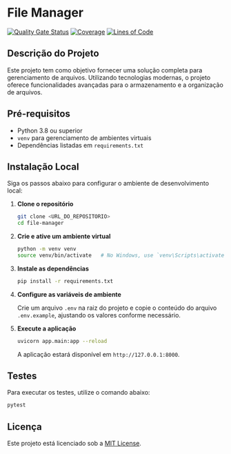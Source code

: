 
# File Manager
[![Quality Gate Status](https://sonarcloud.io/api/project_badges/measure?project=EPS-DataMed_file-manager&metric=alert_status)](https://sonarcloud.io/summary/new_code?id=EPS-DataMed_file-manager) [![Coverage](https://sonarcloud.io/api/project_badges/measure?project=EPS-DataMed_file-manager&metric=coverage)](https://sonarcloud.io/summary/new_code?id=EPS-DataMed_file-manager) [![Lines of Code](https://sonarcloud.io/api/project_badges/measure?project=EPS-DataMed_file-manager&metric=ncloc)](https://sonarcloud.io/summary/new_code?id=EPS-DataMed_file-manager)

## Descrição do Projeto

Este projeto tem como objetivo fornecer uma solução completa para gerenciamento de arquivos. Utilizando tecnologias modernas, o projeto oferece funcionalidades avançadas para o armazenamento e a organização de arquivos.

## Pré-requisitos

- Python 3.8 ou superior
- `venv` para gerenciamento de ambientes virtuais
- Dependências listadas em `requirements.txt`

## Instalação Local

Siga os passos abaixo para configurar o ambiente de desenvolvimento local:

1. **Clone o repositório**

   ```bash
   git clone <URL_DO_REPOSITORIO>
   cd file-manager
   ```

2. **Crie e ative um ambiente virtual**

   ```bash
   python -m venv venv
   source venv/bin/activate   # No Windows, use `venv\Scripts\activate`
   ```

3. **Instale as dependências**

   ```bash
   pip install -r requirements.txt
   ```

4. **Configure as variáveis de ambiente**

   Crie um arquivo `.env` na raiz do projeto e copie o conteúdo do arquivo `.env.example`, ajustando os valores conforme necessário.

5. **Execute a aplicação**

   ```bash
   uvicorn app.main:app --reload
   ```

   A aplicação estará disponível em `http://127.0.0.1:8000`.

## Testes

Para executar os testes, utilize o comando abaixo:

```bash
pytest
```

## Licença

Este projeto está licenciado sob a [MIT License](https://www.mit.edu/~amini/LICENSE.md).
